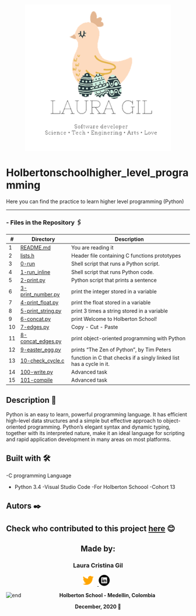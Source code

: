 <p align="center">
  <img src="https://github.com/lacrisy21/README-stuff/blob/main/Logomy.png" width="400"/>
 <br>
 </p>
</p>

# Holbertonschoolhigher_level_programming

Here you can find the practice to learn higher level programming (Python)

---
### - Files in the Repository 🖇️

#|Directory|Description
---|---|---
1|[README.md](./README.md)| You are reading it
2|[lists.h](./lists.h)| Header file containing C functions prototypes
3|[0-run](./0-run)| Shell script that runs a Python script.
4|[1-run_inline](./1-run_inline)| Shell script that runs Python code.
5|[2-print.py](./2-print.py)| Python script that prints a sentence
6|[3-print_number.py](./3-print_number.py)| print the integer stored in a variable
7|[4-print_float.py](./4-print_float.py)| print the float stored in a variable
8|[5-print_string.py](./5-print_string.py)|print 3 times a string stored in a variable
9|[6-concat.py](./6-concat.py)|print Welcome to Holberton School!
10|[7-edges.py](./7-edges.py)|Copy - Cut - Paste
11|[8-concat_edges.py](./8-concat_edges.py)|print object-oriented programming with Python
12|[9-easter_egg.py](./9-easter_egg.py)|prints “The Zen of Python”, by Tim Peters
13|[10-check_cycle.c](./10-check_cycle.c)|function in C that checks if a singly linked list has a cycle in it.
14|[100-write.py](./100-write.py)|Advanced task
15|[101-compile](./101-compile)|Advanced task


## Description 🚀

Python is an easy to learn, powerful programming language. It has efficient high-level data structures and a simple but effective approach to object-oriented programming. Python’s elegant syntax and dynamic typing, together with its interpreted nature, make it an ideal language for scripting and rapid application development in many areas on most platforms.

## Built with 🛠️
-C programming Language
- Python 3.4
-Visual Studio Code
-For Holberton Schoool
-Cohort 13

## Autors ✒️

Check who contributed to this project [here](https://github.com/your/project/contributors)
😊
---
<p align="center">
  <h2 align="center">Made by:</h2>
    <h3 align="center">Laura Cristina Gil</h3>
      <p align="center">
        <a href="https://twitter.com/Laa_Titina" target="_blank">
            <img alt="twitter_page" src="https://github.com/lacrisy21/README-stuff/blob/main/twitter.png" style="float: center; margin-right: 10px" height="30" width="30">
        </a>
        <a href="https://www.linkedin.com/in/lcristinagil/" target="_blank">
            <img alt="linkedin_page" src="https://github.com/lacrisy21/README-stuff/blob/main/LinkedIn.png" style="float: center; margin-right: 10px" height="30"  width="30">
        </a>
      </p>
</p>

<p align="center">
   <img src="https://www.holbertonschool.com/holberton-logo.png"
     alt="end"
     style="float: left; margin-right: 10px;">
</p>
<p align="center">
<b>Holberton School - Medellin, Colombia<b><br>
</p>
<p align="center">
<b>December, 2020 🎄<b>
</p>
